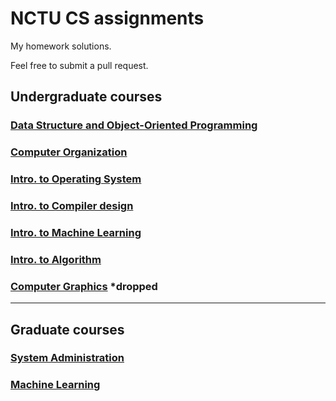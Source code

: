 # NCTU CS assignments
My homework solutions.

Feel free to submit a pull request.

## Undergraduate courses
### [Data Structure and Object-Oriented Programming](https://github.com/scdsr/NCTU-CS-assignments/tree/master/DSOOP_2018_Spring)
### [Computer Organization](https://github.com/scdsr/NCTU-CS-assignments/tree/master/CO_2018_Spring)
### [Intro. to Operating System](https://github.com/scdsr/NCTU-CS-assignments/tree/master/OS_2018_Spring)
### [Intro. to Compiler design](https://github.com/scdsr/NCTU-CS-assignments/tree/master/Compiler_2018_Fall)
### [Intro. to Machine Learning](https://github.com/scdsr/NCTU-CS-assignments/tree/master/IML_2018_Fall)
### [Intro. to Algorithm](https://github.com/scdsr/NCTU-CS-assignments/tree/master/Algo_2018_Fall)
### [Computer Graphics](https://github.com/scdsr/NCTU-CS-assignments/tree/master/CG_2018_Fall) *dropped

---
## Graduate courses
### [System Administration](https://github.com/scdsr/NCTU-CS-assignments/tree/master/SAP_2017_Fall)
### [Machine Learning](https://github.com/scdsr/NCTU-CS-assignments/tree/master/ML_2019_Spring)